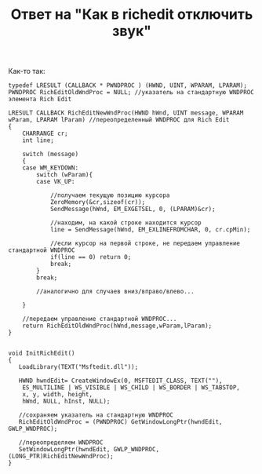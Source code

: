 ﻿---
title: "Ответ на \"Как в richedit отключить звук\""
se.owner.user_id: 240512
se.owner.display_name: "MSDN.WhiteKnight"
se.owner.link: "https://ru.stackoverflow.com/users/240512/msdn-whiteknight"
se.answer_id: 934445
se.question_id: 932906
se.post_type: answer
se.score: 2
se.is_accepted: True
---
<p>Как-то так:</p>

<pre><code>typedef LRESULT (CALLBACK * PWNDPROC ) (HWND, UINT, WPARAM, LPARAM); 
PWNDPROC RichEditOldWndProc = NULL; //указатель на стандартную WNDPROC элемента Rich Edit

LRESULT CALLBACK RichEditNewWndProc(HWND hWnd, UINT message, WPARAM wParam, LPARAM lParam) //переопределенный WNDPROC для Rich Edit
{   
    CHARRANGE cr;
    int line;

    switch (message)
    {
    case WM_KEYDOWN:
        switch (wParam){
        case VK_UP:

            //получаем текущую позицию курсора 
            ZeroMemory(&amp;cr,sizeof(cr));
            SendMessage(hWnd, EM_EXGETSEL, 0, (LPARAM)&amp;cr);

            //находим, на какой строке находится курсор
            line = SendMessage(hWnd, EM_EXLINEFROMCHAR, 0, cr.cpMin);

            //если курсор на первой строке, не передаем управление стандартной WNDPROC
            if(line == 0) return 0;
            break;                      
        }
        break;  

        //аналогично для случаев вниз/вправо/влево...

    }

    //передаем управление стандартной WNDPROC...
    return RichEditOldWndProc(hWnd,message,wParam,lParam);
}


void InitRichEdit()
{  
   LoadLibrary(TEXT("Msftedit.dll"));

   HWND hwndEdit= CreateWindowEx(0, MSFTEDIT_CLASS, TEXT(""),
    ES_MULTILINE | WS_VISIBLE | WS_CHILD | WS_BORDER | WS_TABSTOP, 
    x, y, width, height, 
    hWnd, NULL, hInst, NULL);

   //сохраняем указатель на стандартную WNDPROC
   RichEditOldWndProc = (PWNDPROC) GetWindowLongPtr(hwndEdit, GWLP_WNDPROC);

   //переопределяем WNDPROC
   SetWindowLongPtr(hwndEdit, GWLP_WNDPROC, (LONG_PTR)RichEditNewWndProc);
}
</code></pre>
